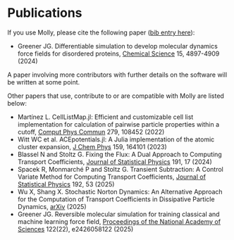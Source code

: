 # Publications

If you use Molly, please cite the following paper ([bib entry here](https://github.com/JuliaMolSim/Molly.jl/blob/master/CITATION.bib)):

- Greener JG. Differentiable simulation to develop molecular dynamics force fields for disordered proteins, [Chemical Science](https://doi.org/10.1039/D3SC05230C) 15, 4897-4909 (2024)

A paper involving more contributors with further details on the software will be written at some point.

Other papers that use, contribute to or are compatible with Molly are listed below:

- Martínez L. CellListMap.jl: Efficient and customizable cell list implementation for calculation of pairwise particle properties within a cutoff, [Comput Phys Commun](https://doi.org/10.1016/j.cpc.2022.108452) 279, 108452 (2022)
- Witt WC et al. ACEpotentials.jl: A Julia implementation of the atomic cluster expansion, [J Chem Phys](https://doi.org/10.1063/5.0158783) 159, 164101 (2023)
- Blassel N and Stoltz G. Fixing the Flux: A Dual Approach to Computing Transport Coefficients, [Journal of Statistical Physics](https://doi.org/10.1007/s10955-024-03230-x) 191, 17 (2024)
- Spacek R, Monmarché P and Stoltz G. Transient Subtraction: A Control Variate Method for Computing Transport Coefficients, [Journal of Statistical Physics](https://doi.org/10.1007/s10955-025-03424-x) 192, 53 (2025)
- Wu X, Shang X. Stochastic Norton Dynamics: An Alternative Approach for the Computation of Transport Coefficients in Dissipative Particle Dynamics, [arXiv](https://arxiv.org/abs/2504.14479) (2025)
- Greener JG. Reversible molecular simulation for training classical and machine learning force field, [Proceedings of the National Academy of Sciences](https://doi.org/10.1073/pnas.2426058122) 122(22), e2426058122 (2025)
